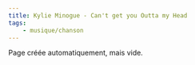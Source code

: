 ```yaml
---
title: Kylie Minogue - Can't get you Outta my Head
tags:
    - musique/chanson
---
```


Page créée automatiquement, mais vide.
